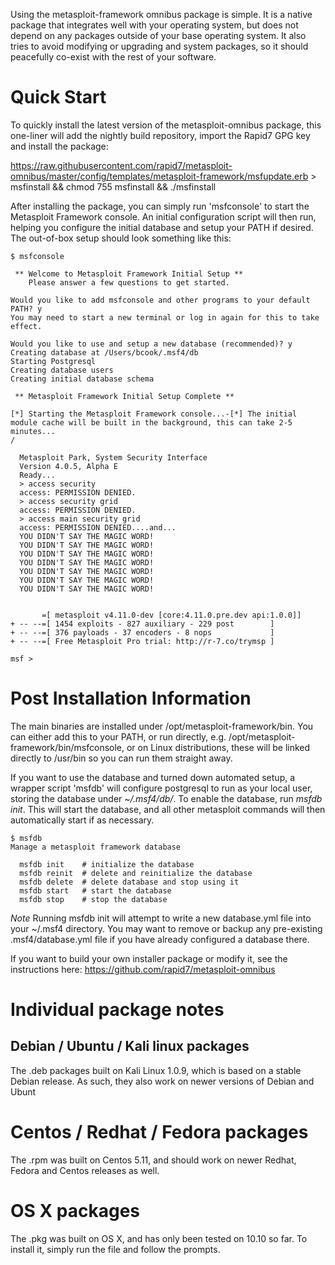 Using the metasploit-framework omnibus package is simple. It is a native package that integrates well with your operating system, but does not depend on any packages outside of your base operating system. It also tries to avoid modifying or upgrading and system packages, so it should peacefully co-exist with the rest of your software.

# Quick Start

To quickly install the latest version of the metasploit-omnibus package, this one-liner will add the nightly build repository, import the Rapid7 GPG key and install the package:

https://raw.githubusercontent.com/rapid7/metasploit-omnibus/master/config/templates/metasploit-framework/msfupdate.erb > msfinstall && chmod 755 msfinstall && ./msfinstall

After installing the package, you can simply run 'msfconsole' to start the Metasploit Framework console. An initial configuration script will then run, helping you configure the initial database and setup your PATH if desired. The out-of-box setup should look something like this:

```
$ msfconsole

 ** Welcome to Metasploit Framework Initial Setup **
    Please answer a few questions to get started.

Would you like to add msfconsole and other programs to your default PATH? y
You may need to start a new terminal or log in again for this to take effect.

Would you like to use and setup a new database (recommended)? y
Creating database at /Users/bcook/.msf4/db
Starting Postgresql
Creating database users
Creating initial database schema

 ** Metasploit Framework Initial Setup Complete **

[*] Starting the Metasploit Framework console...-[*] The initial module cache will be built in the background, this can take 2-5 minutes...
/

  Metasploit Park, System Security Interface
  Version 4.0.5, Alpha E
  Ready...
  > access security
  access: PERMISSION DENIED.
  > access security grid
  access: PERMISSION DENIED.
  > access main security grid
  access: PERMISSION DENIED....and...
  YOU DIDN'T SAY THE MAGIC WORD!
  YOU DIDN'T SAY THE MAGIC WORD!
  YOU DIDN'T SAY THE MAGIC WORD!
  YOU DIDN'T SAY THE MAGIC WORD!
  YOU DIDN'T SAY THE MAGIC WORD!
  YOU DIDN'T SAY THE MAGIC WORD!
  YOU DIDN'T SAY THE MAGIC WORD!


       =[ metasploit v4.11.0-dev [core:4.11.0.pre.dev api:1.0.0]]
+ -- --=[ 1454 exploits - 827 auxiliary - 229 post        ]
+ -- --=[ 376 payloads - 37 encoders - 8 nops             ]
+ -- --=[ Free Metasploit Pro trial: http://r-7.co/trymsp ]

msf >
```

# Post Installation Information

The main binaries are installed under /opt/metasploit-framework/bin. You can either add this to your PATH, or run directly, e.g. /opt/metasploit-framework/bin/msfconsole, or on Linux distributions, these will be linked directly to /usr/bin so you can run them straight away.

If you want to use the database and turned down automated setup, a wrapper script 'msfdb' will configure postgresql to run as your local user, storing the database under _~/.msf4/db/_. To enable the database, run _msfdb init_. This will start the database, and all other metasploit commands will then automatically start if as necessary.

```
$ msfdb
Manage a metasploit framework database

  msfdb init    # initialize the database
  msfdb reinit  # delete and reinitialize the database
  msfdb delete  # delete database and stop using it
  msfdb start   # start the database
  msfdb stop    # stop the database
```

_Note_
Running msfdb init will attempt to write a new database.yml file into your ~/.msf4 directory. You may want to remove or backup any pre-existing .msf4/database.yml file if you have already configured a database there.

If you want to build your own installer package or modify it, see the instructions here: https://github.com/rapid7/metasploit-omnibus


# Individual package notes

## Debian / Ubuntu / Kali linux packages

The .deb packages built on Kali Linux 1.0.9, which is based on a stable Debian release. As such, they also work on newer versions of Debian and Ubunt

# Centos / Redhat / Fedora packages

The .rpm was built on Centos 5.11, and should work on newer Redhat, Fedora and Centos releases as well.

# OS X packages

The .pkg was built on OS X, and has only been tested on 10.10 so far. To install it, simply run the file and follow the prompts.

